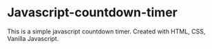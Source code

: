 # Javascript-countdown-timer
This is a simple javascript countdown timer. Created with HTML, CSS, Vanilla Javascript.
